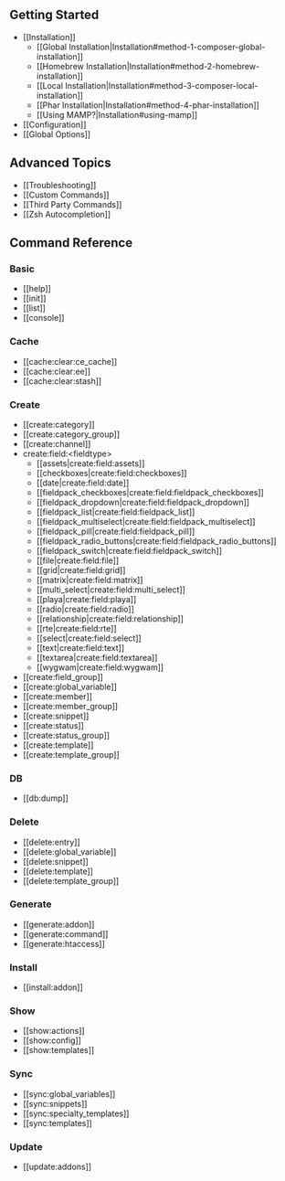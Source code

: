 ## Getting Started

* [[Installation]]
  * [[Global Installation|Installation#method-1-composer-global-installation]]
  * [[Homebrew Installation|Installation#method-2-homebrew-installation]]
  * [[Local Installation|Installation#method-3-composer-local-installation]]
  * [[Phar Installation|Installation#method-4-phar-installation]]
  * [[Using MAMP?|Installation#using-mamp]]
* [[Configuration]]
* [[Global Options]]

## Advanced Topics

* [[Troubleshooting]]
* [[Custom Commands]]
* [[Third Party Commands]]
* [[Zsh Autocompletion]]

## Command Reference

### Basic

* [[help]]
* [[init]]
* [[list]]
* [[console]]

### Cache
* [[cache:clear:ce_cache]]
* [[cache:clear:ee]]
* [[cache:clear:stash]]

### Create
* [[create:category]]
* [[create:category_group]]
* [[create:channel]]
* create:field:\<fieldtype\>
  * [[assets|create:field:assets]]
  * [[checkboxes|create:field:checkboxes]]
  * [[date|create:field:date]]
  * [[fieldpack_checkboxes|create:field:fieldpack_checkboxes]]
  * [[fieldpack_dropdown|create:field:fieldpack_dropdown]]
  * [[fieldpack_list|create:field:fieldpack_list]]
  * [[fieldpack_multiselect|create:field:fieldpack_multiselect]]
  * [[fieldpack_pill|create:field:fieldpack_pill]]
  * [[fieldpack_radio_buttons|create:field:fieldpack_radio_buttons]]
  * [[fieldpack_switch|create:field:fieldpack_switch]]
  * [[file|create:field:file]]
  * [[grid|create:field:grid]]
  * [[matrix|create:field:matrix]]
  * [[multi_select|create:field:multi_select]]
  * [[playa|create:field:playa]]
  * [[radio|create:field:radio]]
  * [[relationship|create:field:relationship]]
  * [[rte|create:field:rte]]
  * [[select|create:field:select]]
  * [[text|create:field:text]]
  * [[textarea|create:field:textarea]]
  * [[wygwam|create:field:wygwam]]
* [[create:field_group]]
* [[create:global_variable]]
* [[create:member]]
* [[create:member_group]]
* [[create:snippet]]
* [[create:status]]
* [[create:status_group]]
* [[create:template]]
* [[create:template_group]]

### DB
* [[db:dump]]

### Delete
* [[delete:entry]]
* [[delete:global_variable]]
* [[delete:snippet]]
* [[delete:template]]
* [[delete:template_group]]

### Generate
* [[generate:addon]]
* [[generate:command]]
* [[generate:htaccess]]

### Install
* [[install:addon]]

### Show
* [[show:actions]]
* [[show:config]]
* [[show:templates]]

### Sync
* [[sync:global_variables]]
* [[sync:snippets]]
* [[sync:specialty_templates]]
* [[sync:templates]]

### Update
* [[update:addons]]